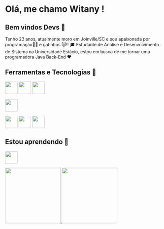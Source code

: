 # Olá, me chamo Witany ! 
## Bem vindos Devs 👋

Tenho 23 anos, atualmente moro em Joinville/SC e sou apaixonada por programação👩‍💻 e gatinhos 😻!!
🎓 Estudante de Análise e Desenvolvimento de Sistema na Universidade Estácio, estou em busca de me tornar uma programadora Java Back-End ❤

## Ferramentas e Tecnologias 🚀

<img loading="lazy" src="https://cdn.jsdelivr.net/gh/devicons/devicon/icons/java/java-original.svg" width="40" height="40"/>
          
<img  loading="lazy" src="https://cdn.jsdelivr.net/gh/devicons/devicon/icons/css3/css3-original.svg" width="40" height="40" />
            
<img  loading="lazy" src="https://cdn.jsdelivr.net/gh/devicons/devicon/icons/git/git-original.svg" width="40" height="40" />
            
<img  loading="lazy"
src="https://cdn.jsdelivr.net/gh/devicons/devicon/icons/javascript/javascript-original.svg" width="40" height="40" />
            
<img  loading="lazy" src="https://cdn.jsdelivr.net/gh/devicons/devicon/icons/html5/html5-original.svg" width="40" height="40" />
          
<img  loading="lazy" src="https://cdn.jsdelivr.net/gh/devicons/devicon/icons/mysql/mysql-original.svg" width="40" height="40" />
            
<img  loading="lazy" src="https://cdn.jsdelivr.net/gh/devicons/devicon/icons/vscode/vscode-original.svg" width="40" height="40" />

## Estou aprendendo 🎯

<img loading="lazy"
src="https://cdn.jsdelivr.net/gh/devicons/devicon/icons/angularjs/angularjs-original.svg" width="40" height="40" />

<div>
<a href="https://github.com/tanywii">
<img loading="lazy" height="180em" src="https://github-readme-stats.vercel.app/api/top-langs/ 
username=tanywii&layout=compact&langs_count=7&theme=dracula"/>
  
<img loading="lazy" height="180em" src="https://github-readme-stats.vercel.app/api?username=tanywii&show_icons=true&theme=dracula&include_all_commits=true&count_private=true"/>
</div>
          
          
          
          
